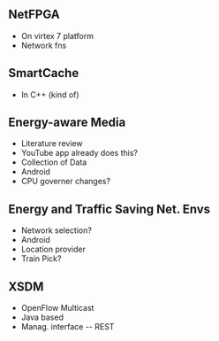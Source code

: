 NetFPGA
---------------------
- On virtex 7 platform
- Network fns

SmartCache
---------------
- In C++ (kind of)

Energy-aware Media
------------------------
- Literature review
- YouTube app already does this?
- Collection of Data
- Android
- CPU governer changes?

Energy and Traffic Saving Net. Envs
------------------------------------
- Network selection?
- Android
- Location provider
- Train Pick?

XSDM
-----------
- OpenFlow Multicast
- Java based
- Manag. interface -- REST

